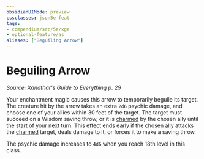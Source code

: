 ```yaml
---
obsidianUIMode: preview
cssclasses: json5e-feat
tags:
- compendium/src/5e/xge
- optional-feature/as
aliases: ["Beguiling Arrow"]
---
```

# Beguiling Arrow
*Source: Xanathar's Guide to Everything p. 29*  

Your enchantment magic causes this arrow to temporarily beguile its target. The creature hit by the arrow takes an extra `2d6` psychic damage, and choose one of your allies within 30 feet of the target. The target must succeed on a Wisdom saving throw, or it is [charmed](2-Mechanics/CLI/rules/conditions.md#charmed) by the chosen ally until the start of your next turn. This effect ends early if the chosen ally attacks the [charmed](2-Mechanics/CLI/rules/conditions.md#charmed) target, deals damage to it, or forces it to make a saving throw.

The psychic damage increases to `4d6` when you reach 18th level in this class.